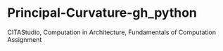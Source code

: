 # Principal-Curvature-gh_python
CITAStudio, Computation in Architecture, Fundamentals of Computation Assignment

